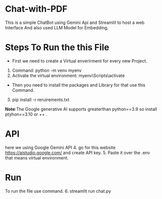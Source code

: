 # Chat-with-PDF

This is a simple ChatBot using Gemini Api and Streamlit to host a web Interface And also used LLM Model for Embedding.

# Steps To Run the this File

- First we need to create a Virtual enverirment for every new Project.
1. Command: python -m venv myenv
2. Activate the virtual environment: myenv\Scripts\activate
- Then you need to install the packages and Library for that use this Command.
3. pip install -r reruirements.txt

**Note**:The Google generative AI supports greaterthan python==3.9 so install ptyhon==3.10 or ++ .

# API

here we using Google Gemini API 
4. go for this website https://aistudio.google.com/ and create API key.
5. Paste it over the .env that means virtual environment.

# Run

To run the file use command.
6. streamlit run chat.py
